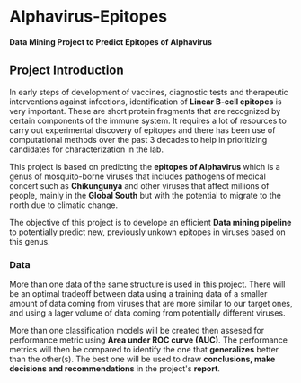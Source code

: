 # Alphavirus-Epitopes
#### Data Mining Project to Predict Epitopes of Alphavirus


## Project Introduction

In early steps of development of vaccines, diagnostic tests and therapeutic interventions against infections, identification of <b>Linear B-cell epitopes</b> is very important. These are short protein fragments that are recognized by certain components of the immune system. It requires a lot of resources to carry out experimental discovery of epitopes and there has been use of computational methods over the past 3 decades to help in prioritizing candidates for characterization in the lab.

This project is based on predicting the <b>epitopes of Alphavirus</b> which is a genus of mosquito-borne viruses that includes pathogens of medical concert such as <b>Chikungunya</b> and other viruses that affect millions of people, mainly in the <b>Global South</b> but with the potential to migrate to the north due to climatic change.

The objective of this project is to develope an efficient <b>Data mining pipeline</b> to potentially predict new, previously unkown epitopes in viruses based on this genus.

### Data

More than one data of the same structure is used in this project. There will be an optimal tradeoff between data using a training data of a smaller amount of data coming from viruses that are more similar to our target ones, and using a lager volume of data coming from potentially different viruses.

More than one classification models will be created then assesed for performance metric using <b>Area under ROC curve (AUC)</b>. The performance metrics will then be compared to identify the one that <b>generalizes</b> better than the other(s). The best one will be used to draw <b>conclusions, make decisions and recommendations</b> in the project's <b>report</b>.
